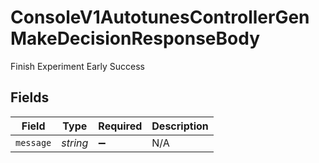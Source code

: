 # ConsoleV1AutotunesControllerGenMakeDecisionResponseBody

Finish Experiment Early Success


## Fields

| Field              | Type               | Required           | Description        |
| ------------------ | ------------------ | ------------------ | ------------------ |
| `message`          | *string*           | :heavy_minus_sign: | N/A                |